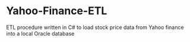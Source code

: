 # Yahoo-Finance-ETL
ETL procedure written in C# to load stock price data from Yahoo finance into a local Oracle database
